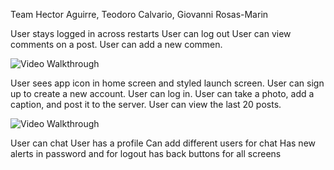 
Team
Hector Aguirre, Teodoro Calvario, Giovanni Rosas-Marin


User stays logged in across restarts
User can log out
User can view comments on a post. 
User can add a new commen.

<img src='http://g.recordit.co/9ZSxYgZwju.gif' title='Video Walkthrough' width='' alt='Video Walkthrough' />

User sees app icon in home screen and styled launch screen.
User can sign up to create a new account.
User can log in.
User can take a photo, add a caption, and post it to the server.
User can view the last 20 posts. 

<img src='http://g.recordit.co/w0yHDC2Qpl.gif' title='Video Walkthrough' width='' alt='Video Walkthrough' />

User can chat
User has a profile
Can add different users for chat
Has new alerts in password and for logout 
has back buttons for all screens

